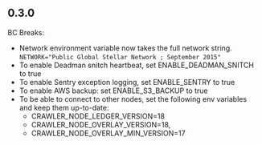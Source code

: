 ## 0.3.0
BC Breaks: 
* Network environment variable now takes the full network string.
`NETWORK="Public Global Stellar Network ; September 2015"`
* To enable Deadman snitch heartbeat, set ENABLE_DEADMAN_SNITCH to true
* To enable Sentry exception logging, set ENABLE_SENTRY to true
* To enable AWS backup: set ENABLE_S3_BACKUP to true
* To be able to connect to other nodes, set the following env variables and keep them up-to-date:
  * CRAWLER_NODE_LEDGER_VERSION=18
  * CRAWLER_NODE_OVERLAY_VERSION=18,
  * CRAWLER_NODE_OVERLAY_MIN_VERSION=17

